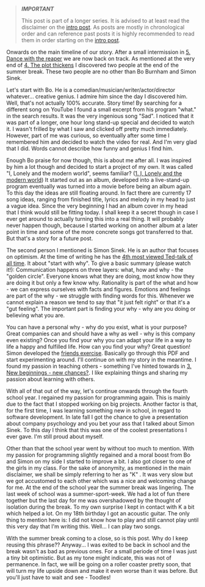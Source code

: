 > **_IMPORTANT_**
>
> This post is part of a longer series.
> It is advised to at least read the disclaimer on the [intro post](/blog/2023-02-03-mental1/).
> As posts are mostly in chronological order and can reference past posts it is highly recommended to read them in order
> starting on the [intro post](/blog/2023-02-03-mental1/).

Onwards on the main timeline of our story.
After a small intermission in [5. Dance with the reaper](/blog/2023-02-09-mental5/) we are now back on track.
As mentioned at the very end of [4. The plot thickens](/blog/2023-02-07-mental4/) I discovered two people at the end of
the summer break.
These two people are no other than Bo Burnham and Simon Sinek.

Let's start with Bo.
He is a comedian/musician/writer/actor/director whatever... creative genius.
I admire him since the day I discovered him.
Well, that's not actually 100% accurate.
Story time!
By searching for a different song on YouTube I found a small excerpt from his program "what." in the search results.
It was the very ingenious song "Sad".
I noticed that it was part of a longer, one hour long stand-up special and decided to watch it.
I wasn't frilled by what I saw and clicked off pretty much immediately.
However, part of me was curious, so eventually after some time I remembered him and decided to watch the video for real.
And I'm very glad that I did.
Words cannot describe how funny and genius I find him.

Enough Bo praise for now though, this is about me after all.
I was inspired by him a lot though and decided to start a project of my own.
It was called "I, Lonely and the modern world", seems
familiar? ([1. I, Lonely and the modern world](/blog/2023-02-03-mental1/))
It started out as an album, developed into a live-stand-up program eventually was turned into a movie before being an
album again.
To this day the ideas are still floating around.
In fact there are currently 17 song ideas, ranging from finished title, lyrics and melody in my head to just a vague
idea.
Since the very beginning I had an album cover in my head that I think would still be fitting today.
I shall keep it a secret though in case I ever get around to actually turning this into a real thing.
It will probably never happen though, because I started working on another album at a later point in time and some of
the more concrete songs got transferred to that.
But that's a story for a future post.

The second person I mentioned is Simon Sinek.
He is an author that focuses on optimism.
At the time of writing he has
the [4th most viewed Ted-talk of all time](https://www.ted.com/talks/simon_sinek_how_great_leaders_inspire_action).
It about "start with why".
To give a basic summary (please watch it!):
Communication happens on three layers: what, how and why - the "golden circle".
Everyone knows what they are doing, most know how they are doing it but only a few know why.
Rationality is part of the what and how - we can express ourselves with facts and figures.
Emotions and feelings are part of the why - we struggle with finding words for this.
Whenever we cannot explain a reason we tend to say that "it just felt right" or that it's a "gut feeling".
The important part is finding your why - why are you doing or believing what you are.

You can have a personal why - why do you exist, what is your purpose?
Great companies can and should have a why as well - why is this company even existing?
Once you find your why you can adapt your life in a way to life a happy and fulfilled life.
How can you find your why?
Great question!
Simon developed the [friends exercise](/posts/blog/friends_exercise.pdf).
Basically go through this PDF and start experimenting around.
I'll continue on with my story in the meantime.
I found my passion in teaching others - something I've hinted towards
in [3. New beginnings - new chances?](/blog/2023-02-06-mental3/).
I like explaining things and sharing my passion about learning with others.

With all of that out of the way, let's continue onwards through the fourth school year.
I regained my passion for programming again.
This is mainly due to the fact that I stopped working on big projects.
Another factor is that, for the first time, I was learning something new in school, in regard to software development.
In late fall I got the chance to give a presentation about company psychology and you bet your ass that I talked about
Simon Sinek.
To this day I think that this was one of the coolest presentations I ever gave.
I'm still proud about myself.

Other than that the school year went by without too much to mention.
With my passion for programming slightly regained and a moral boost from Bo and Simon on my side I started to improve a
bit.
I also got closer to one of the girls in my class.
For the sake of anonymity, as mentioned in the main disclaimer, we shall be simply referring to her as "K" .
It was very slow but we got accustomed to each other which was a nice and welcoming change for me.
At the end of the school year the summer break was lingering.
The last week of school was a summer-sport-week.
We had a lot of fun there together but the last day for me was overshadowed by the thought of isolation during the
break.
To my own surprise I kept in contact with K a bit which helped a lot.
On my 18th birthday I got an acoustic guitar.
The only thing to mention here is: I did not know how to play and still cannot play until this very day that I'm writing
this.
Well... I can play two songs.

With the summer break coming to a close, so is this post.
Why do I keep reusing this phrase??
Anyway... I was exited to be back in school and the break wasn't as bad as previous ones.
For a small periode of time I was just a tiny bit optimistic.
But as my tone might indicate, this was not of permanence.
In fact, we will be going on a roller coaster pretty soon, that will turn my life upside down and make it even worse
than it was before.
But you'll just have to wait and see - Toodles!